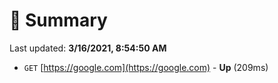 # 📖 Summary
Last updated: **3/16/2021, 8:54:50 AM**

- `GET` [https://google.com](https://google.com) - **Up** (209ms)
